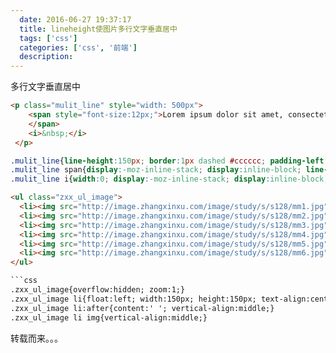 ```yaml
---
  date: 2016-06-27 19:37:17
  title: lineheight使图片多行文字垂直居中
  tags: ['css']
  categories: ['css', '前端']
  description:
---
```



多行文字垂直居中

```html
<p class="mulit_line" style="width: 500px">
    <span style="font-size:12px;">Lorem ipsum dolor sit amet, consectetur adipisicing elit. Nemo voluptatum beatae officiis doloribus culpa et autem velit voluptatem quidem non, tempora, pariatur veritatis quaerat. Iste nisi nemo omnis, repellendus facilis.Lorem ipsum dolor sit amet, consectetur adipisicing elit. Nemo voluptatum beatae officiis doloribus culpa et autem velit voluptatem quidem non, tempora, pariatur veritatis quaerat. Iste nisi nemo omnis, repellendus facilis.
    </span>
    <i>&nbsp;</i>
 </p>
```

```css
.mulit_line{line-height:150px; border:1px dashed #cccccc; padding-left:5px;}
.mulit_line span{display:-moz-inline-stack; display:inline-block; line-height:1.4em; vertical-align:middle;}
.mulit_line i{width:0; display:-moz-inline-stack; display:inline-block; vertical-align:middle; font-size:0;}
```

```html
<ul class="zxx_ul_image">
  <li><img src="http://image.zhangxinxu.com/image/study/s/s128/mm1.jpg" /></li>
  <li><img src="http://image.zhangxinxu.com/image/study/s/s128/mm2.jpg" /></li>
  <li><img src="http://image.zhangxinxu.com/image/study/s/s128/mm3.jpg" /></li>
  <li><img src="http://image.zhangxinxu.com/image/study/s/s128/mm4.jpg" /></li>
  <li><img src="http://image.zhangxinxu.com/image/study/s/s128/mm5.jpg" /></li>
  <li><img src="http://image.zhangxinxu.com/image/study/s/s128/mm6.jpg" /></li>
</ul>

```css
.zxx_ul_image{overflow:hidden; zoom:1;}
.zxx_ul_image li{float:left; width:150px; height:150px; text-align:center; line-height:150px; *font-size:125px;}
.zxx_ul_image li:after{content:' '; vertical-align:middle;}
.zxx_ul_image li img{vertical-align:middle;}
```
转载而来。。。


